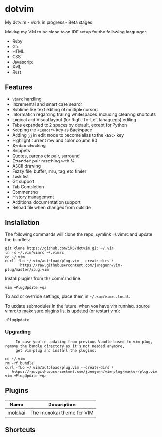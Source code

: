# dotvim
My dotvim - work in progress - Beta stages

Making my VIM to be close to an IDE setup for the following languages:

- Ruby
- Go
- HTML
- CSS
- Javascript
- XML
- Rust

## Features

- ``vimrc`` handling
- Incremental and smart case search
- Sublime like text editing of multiple cursors
- Information regarding trailing whitespaces, including cleaning shortcuts
- Logical and Visual layout (for Right-To-Left lanaguegs) editing
- Tabs expanded to 2 spaces by default, except for Python
- Keeping the ``<Leader>`` key as Backspace
- Adding ``jj`` in edit mode to become alias to the ``<ESC>`` key
- Highlight current row and color column 80
- Syntax checking
- Snippets
- Quotes, parens etc pair, surround
- Extended pair matching with %
- ASCII drawing
- Fuzzy file, buffer, mru, tag, etc finder
- Task list
- Git support
- Tab Completion
- Commenting
- History management
- Additional documentation support
- Reload file when changed from outside

## Installation
The following commands will clone the repo, symlink ~/.vimrc and update the bundles:

```
git clone https://github.com/ik5/dotvim.git ~/.vim
ln -s ~/.vim/vimrc ~/.vimrc
cd ~/.vim
curl -fLo ~/.vim/autoload/plug.vim --create-dirs \
       https://raw.githubusercontent.com/junegunn/vim-plug/master/plug.vim
```

Install plugins from the command line:

```
vim +PlugUpdate +qa
```

To add or override settings, place them in ``~/.vim/vimrc.local``.

To update submodules in the future, when you have vim running, source vimrc to make sure plugins list is updated (or
restart vim):

```
:PlugUpdate
```

### Upgrading
         In case you're updating from previous Vundle based to vim-plug, remove the bundle directory as it's not needed anymore,
         get vim-plug and install the plugins:

```
cd ~/.vim
rm -rf bundle
curl -fLo ~/.vim/autoload/plug.vim --create-dirs \
   https://raw.githubusercontent.com/junegunn/vim-plug/master/plug.vim
vim +PlugUpdate +qa
```

## Plugins

| Name                                               | Description               |
| :------------------------------------------------: | :-----------------------: |
| [molokai](https://www.github.com/tomasr/molokai)   | The monokai theme for VIM |

## Shortcuts

